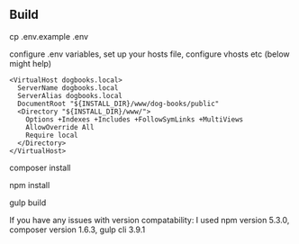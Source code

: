 ## Build
cp .env.example .env

configure .env variables, set up your hosts file, configure vhosts etc (below might help)

    <VirtualHost dogbooks.local>
      ServerName dogbooks.local
      ServerAlias dogbooks.local
      DocumentRoot "${INSTALL_DIR}/www/dog-books/public"
      <Directory "${INSTALL_DIR}/www/">
        Options +Indexes +Includes +FollowSymLinks +MultiViews
        AllowOverride All
        Require local
      </Directory>
    </VirtualHost>


composer install

npm install

gulp build

If you have any issues with version compatability:
I used npm version 5.3.0, composer version 1.6.3, gulp cli 3.9.1
